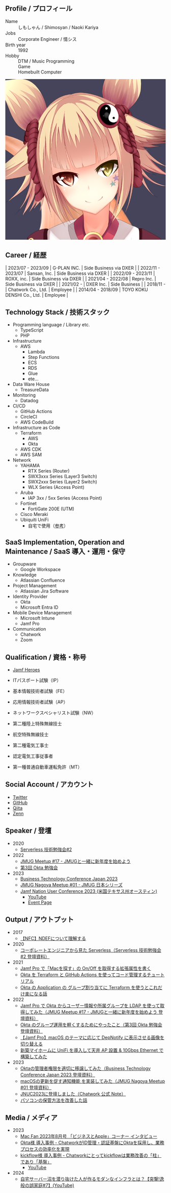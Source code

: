 <!-- markdownlint-disable MD033 MD041 -->
<div id="parent-container">
  <div id="child1">
    <h2>Profile / プロフィール</h2>
    <dl>
      <dt>Name</dt>
      <dd>しもしゃん / Shimosyan / Naoki Kariya</dd>
      <dt>Jobs</dt>
      <dd>Corporate Engineer / 情シス</dd>
      <dt>Birth year</dt>
      <dd>1992</dd>
      <dt>Hobby</dt>
      <dd>DTM / Music Programming</dd>
      <dd>Game</dd>
      <dd>Homebuilt Computer</dd><!-- cspell: disable-line -->
    </dl>
  </div>
  <div id="child2">
    <img src="./avatar.png" alt="AvatarImage">
  </div>
</div>

## Career / 経歴

<!-- cspell: disable -->

| 2023/07 - 2023/09 | G-PLAN INC.                  | Side Business via DXER |
| 2022/11 - 2023/07 | Sansan, Inc.                 | Side Business via DXER |
| 2022/09 - 2023/11 | ROXX, inc.                   | Side Business via DXER |
| 2021/04 - 2022/08 | Repro Inc.                   | Side Business via DXER |
| 2021/02 -         | DXER Inc.                    | Side Business          |
| 2018/11 -         | Chatwork Co., Ltd.           | Employee               |
| 2014/04 - 2018/09 | TOYO KOKU DENSHI Co., Ltd.   | Employee               |

## Technology Stack / 技術スタック

- Programming language / Library etc.
  - TypeScript
  - PHP
- Infrastructure
  - AWS
    - Lambda
    - Step Functions
    - ECS
    - RDS
    - Glue
    - ete...
- Data Ware House
  - TreasureData
- Monitoring
  - Datadog
- CI/CD
  - GitHub Actions
  - CircleCI
  - AWS CodeBuild
- Infrastructure as Code
  - Terraform
    - AWS
    - Okta
  - AWS CDK
  - AWS SAM
- Network
  - YAHAMA
    - RTX Series (Router)
    - SWX3xxx Series (Layer3 Switch)
    - SWX2xxx Series (Layer2 Switch)
    - WLX Series (Access Point)
  - Aruba
    - IAP 3xx / 5xx Series (Access Point)
  - Fortinet
    - FortiGate 200E (UTM)
  - Cisco Meraki
  - Ubiquiti UniFi
    - 自宅で使用（[参考](https://zenn.dev/shimosyan/articles/9ef381c96b79f7)）

## SaaS Implementation, Operation and Maintenance / SaaS 導入・運用・保守

- Groupware
  - Google Workspace
- Knowledge
  - Atlassian Confluence
- Project Management
  - Atlassian Jira Software
- Identity Provider
  - Okta
  - Microsoft Entra ID
- Mobile Device Management
  - Microsoft Intune
  - Jamf Pro
- Communication
  - Chatwork
  - Zoom

## Qualification / 資格・称号

- [Jamf Heroes](https://heroes.jamf.com/profiles/48fe6d85-620a-4329-a7c0-4555db50aaf2)

- ITパスポート試験（IP）
- 基本情報技術者試験（FE）
- 応用情報技術者試験（AP）
- ネットワークスペシャリスト試験（NW）

- 第二種陸上特殊無線技士
- 航空特殊無線技士

- 第二種電気工事士
- 認定電気工事従事者

- 第一種普通自動車運転免許（MT）

## Social Account / アカウント

- [Twitter](https://twitter.com/shimosyan)
- [GitHub](https://github.com/shimosyan)
- [Qiita](https://qiita.com/shimosyan)
- [Zenn](https://zenn.dev/shimosyan)

## Speaker / 登壇

- 2020
  - [Serverless 技術勉強会#2](https://techplay.jp/event/764308)
- 2022
  - [JMUG Meetup #17 - JMUGと一緒に新年度を始めよう](https://eventregist.com/e/jmug0017)
  - [第3回 Okta 勉強会](https://okta.connpass.com/event/244426/)
- 2023
  - [Business Technology Conference Japan 2023](https://btcon.jp/)
  - [JMUG Nagoya Meetup #01 - JMUG 日本シリーズ](https://eventregist.com/e/jmug-nagoya0001)
  - [Jamf Nation User Conference 2023 (米国テキサス州オースティン)](https://reg.rainfocus.com/flow/jamf/jnuc2023/home23/page/jnuc2023home)
    - [YouTube](https://www.youtube.com/watch?v=AbIMNk0ufXM)
    - [Event Page](https://reg.rainfocus.com/flow/jamf/jnuc2023/home23/page/sessioncatalog/session/1681888707900001Rb9d)

## Output / アウトプット

- 2017
  - [【NFC】NDEFについて理解する](https://qiita.com/shimosyan/items/ed21fb6984240baa7397)
- 2020
  - [コーポレートエンジニアから見た Serverless（Serverless 技術勉強会#2 登壇資料）](https://speakerdeck.com/shimosyan/serverlessji-shu-mian-qiang-hui-number-2-chatworkdeng-tan-zi-liao)
- 2021
  - [Jamf Pro で「Macを探す」の On/Off を取得する拡張属性を書く](https://zenn.dev/shimosyan/articles/a2bcc5d09b4c18)
  - [Okta を Terraform と GitHub Actions を使ってコード管理するチュートリアル](https://zenn.dev/shimosyan/books/bb0ba712133779061804)
  - [Okta の Application の グループ割り当てに Terraform を使うとこれだけ楽になる話](https://zenn.dev/shimosyan/articles/fe952fe9a408cf)
- 2022
  - [Jamf Pro で Okta からユーザー情報や所属グループを LDAP を使って取得してみた（JMUG Meetup #17 - JMUGと一緒に新年度を始めよう 登壇資料）](https://speakerdeck.com/shimosyan/jamf-pro-de-okta-karayuzaqing-bao-yasuo-shu-gurupuwo-ldap-woshi-tutequ-de-sitemita)
  - [Okta のグループ運用を軽くするためにやったこと（第3回 Okta 勉強会 登壇資料）](https://speakerdeck.com/shimosyan/okta-falsegurupuyun-yong-wo-qing-kusurutameniyatutakoto)
  - [【Jamf Pro】macOS のテーマに応じて DepNotify に表示させる画像を切り替える](https://zenn.dev/shimosyan/articles/498a498f75d69f)
  - [新築マイホームに UniFi を導入して天井 AP 設置 & 10Gbps Ethernet で構築してみた](https://zenn.dev/shimosyan/articles/9ef381c96b79f7)
- 2023
  - [Oktaの管理者権限を適切に移譲してみた（Business Technology Conference Japan 2023 登壇資料）](https://speakerdeck.com/shimosyan/oktanoguan-li-zhe-quan-xian-woshi-qie-niyi-rang-sitemita)
  - [macOSの更新を促す通知機能 を実装してみた（JMUG Nagoya Meetup #01 登壇資料）](https://speakerdeck.com/shimosyan/macosnogeng-xin-wocu-sutong-zhi-ji-neng-woshi-zhuang-sitemita)
  - [JNUC2023に登壇しました（Chatwork 公式 Note）](https://note.com/chatwork_note/n/n74aa9742ed7f)
  - [パソコンの保管方法を改善した話](https://zenn.dev/shimosyan/articles/b33166de9abe8f)

## Media / メディア

- 2023
  - [Mac Fan 2023年8月号 「ビジネスとApple」コーナー インタビュー](https://book.mynavi.jp/macfan/content/id=138827)
  - [Okta様 導入事例 - ChatworkがID管理・認証基盤にOktaを採用し、業務プロセスの効率化を実現](https://www.okta.com/jp/customers/chatwork-wic/)
  - [kickflow様 導入事例 - Chatworkにとってkickflowは業務改善の「柱」であり「基盤」](https://kickflow.com/casestudy/chatwork/)
    - [YouTube](https://www.youtube.com/watch?v=eR28_eww65k)
- 2024
  - [自宅サーバー沼を潜り抜けた人が作るモダンなインフラとは？【突撃!逸般の誤家庭#7】(YouTube)](https://www.youtube.com/watch?v=RRqTR3wL8MY)
